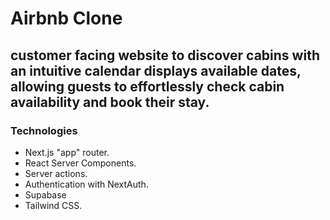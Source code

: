 # Airbnb Clone
## customer facing website to discover cabins with an intuitive calendar displays available dates, allowing guests to effortlessly check cabin availability and book their stay.
### Technologies
- Next.js "app" router.
- React Server Components.
- Server actions.
- Authentication with NextAuth.
- Supabase
- Tailwind CSS.
